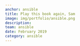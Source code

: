 ```yaml
---
anchor: ansible
title: Play this book again, Sam
image: img/portfolio/ansible.png
description: 
team: ansible
date: February 2019
category: ansible
---
```

